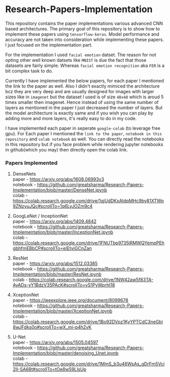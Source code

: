 # Research-Papers-Implementation

This repository contains the paper implementations various advanced CNN based architectures. The primary goal of this repository is to show how to implement these papers using `tensorflow-keras`. Model performance and accuracy are not taken into consideration while implementing these papers. I just focused on the implementation part.

For the implementation I used `facial emotion` datset. The reason for not opting other well known datsets like `MNIST` is due the fact that those datasets are fairly simple. Whereas `facial emotion recognition` aka `FER` is a bit complex task to do.

Currently I have implemented the below papers, for each paper I mentioned the link to the paper as well. Also I didn't exactly mimiced the architecture bcz they are very deep and are usually designed for images with larger sizes like in `imagenet` but the dataset I used is of size `48x48` which is aroud 5 times smaller then imagenet. Hence instead of using the same number of layers as mentioned in the paper I just decreased the number of layers. But the model architecture is exactly same and if you wish you can play by adding more and more layers, it's really easy to do in my code.

I have implemented each paper in seperate `google-colab` (to leverage free gpu). For Each paper I mentioned the `link to the paper`, `notebook in this repository` and `colab notebook` as well. You can directly read the notebooks in this repository but if you face problem while rendering jupyter notebooks in github(which you may) then directly open the colab link.

### Papers Implemented

1. DenseNets<br>
        paper - https://arxiv.org/abs/1608.06993v3<br>
        notebook - https://github.com/greatsharma/Research-Papers-Implementation/blob/master/DenseNet.ipynb<br>
        colab - https://colab.research.google.com/drive/1qjUdDKxAIdpMHc9by81XTWp9ZNzyuJQc#scrollTo=1q6LyJOZm9c4<br>
        
2. GoogLeNet / InceptionNet<br>
        paper - https://arxiv.org/abs/1409.4842<br>
        notebook - https://github.com/greatsharma/Research-Papers-Implementation/blob/master/InceptionNet.ipynb<br>
        colab - https://colab.research.google.com/drive/1FNUTbp9735lRMWQYempPEhgbhfmEBbCP#scrollTo=eIEtviGCnZan<br>

3. ResNet<br>
        paper - https://arxiv.org/abs/1512.03385<br>
        notebook - https://github.com/greatsharma/Research-Papers-Implementation/blob/master/ResNet.ipynb<br>
        colab - https://colab.research.google.com/drive/1NW42aw5f83TA-AyADs-yY1BdzV35PAcK#scrollTo=vS1PyWprhI18<br>

4. XceptionNet<br>
        paper - https://ieeexplore.ieee.org/document/8099678<br>
        notebook - https://github.com/greatsharma/Research-Papers-Implementation/blob/master/XceptionNet.ipynb<br>
        colab - https://colab.research.google.com/drive/1Bo92DVpz1KyYPTCdC3neGbj8wJFdks0o#scrollTo=wX_mi-p4h2vK<br>

5. U-Net<br>
        paper - https://arxiv.org/abs/1505.04597<br>
        notebook - https://github.com/greatsharma/Research-Papers-Implementation/blob/master/denoising_Unet.ipynb<br>
        colab - https://colab.research.google.com/drive/1MmS_b3u46WsAs_gDrFm5Vci2II-SA68t#scrollTo=tOe8w59LlsUp<br>

